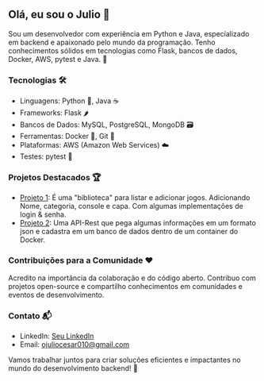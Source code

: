 ## Olá, eu sou o Julio 👋

Sou um desenvolvedor com experiência em Python e Java, especializado em backend e apaixonado pelo mundo da programação. Tenho conhecimentos sólidos em tecnologias como Flask, bancos de dados, Docker, AWS, pytest e Java. 🚀

### Tecnologias 🛠️

- Linguagens: Python 🐍, Java ☕️
- Frameworks: Flask 🌶️
- Bancos de Dados: MySQL, PostgreSQL, MongoDB 🗃️
- Ferramentas: Docker 🐳, Git 🌳
- Plataformas: AWS (Amazon Web Services) ☁️
- Testes: pytest 🧪

### Projetos Destacados 🏆

- [Projeto 1](https://github.com/Julioc10/Jogoteca): É uma "biblioteca" para listar e adicionar jogos. Adicionando Nome, categoria, console e capa. Com algumas implementações de login & senha.
- [Projeto 2](https://github.com/Julioc10/api-rest-customers): Uma API-Rest que pega algumas informações em um formato json e cadastra em um banco de dados dentro de um container do Docker.

### Contribuições para a Comunidade ❤️

Acredito na importância da colaboração e do código aberto. Contribuo com projetos open-source e compartilho conhecimentos em comunidades e eventos de desenvolvimento.

### Contato 📬

- LinkedIn: [Seu LinkedIn](https://www.linkedin.com/in/julio-cesar-de-oliveira-7392a11b3/)
- Email: ojuliocesar010@gmail.com

Vamos trabalhar juntos para criar soluções eficientes e impactantes no mundo do desenvolvimento backend! 🚀
